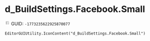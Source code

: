 # d_BuildSettings.Facebook.Small
![](/img/d_BuildSettings.Facebook.Small.png)
GUID: `-1773235622925870077`
```
EditorGUIUtility.IconContent("d_BuildSettings.Facebook.Small")
```
